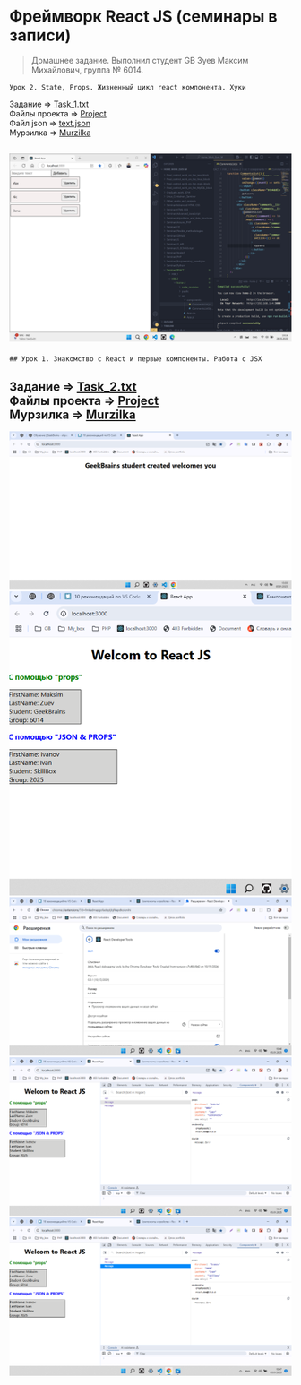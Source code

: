 # Фреймворк React JS (семинары в записи)

> Домашнее задание. Выполнил студент GB Зуев Максим Михайлович, группа № 6014.
```
Урок 2. State, Props. Жизненный цикл react компонента. Хуки
```
Задание => [Task_1.txt](./Tasks/task_1.txt)  
Файлы проекта => [Project](./Project/gbzuevmm/)    
Файл json => [text.json](./Project/gbzuevmm/src/components/text.json)  
Мурзилка => [Murzilka](./murzilka.txt)  

![](./Screens/6.png)
---

```
## Урок 1. Знакомство с React и первые компоненты. Работа с JSX
```
Задание => [Task_2.txt](./Tasks/task_1.txt)  
Файлы проекта => [Project](./HW_2/home-2/)    
Мурзилка => [Murzilka](./murzilka.txt)  
---
![](./Screens/1.png)
![](./Screens/2.png)
![](./Screens/3.png)
![](./Screens/4.png)
![](./Screens/5.png)